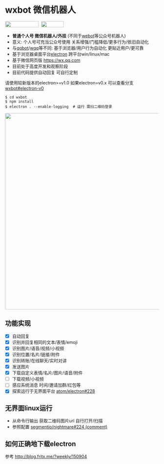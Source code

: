 # wxbot 微信机器人

<a href="https://github.com/fritx/awesome-wechat"><img width="110" height="20" src="https://img.shields.io/badge/awesome-wechat-brightgreen.svg"></a>&nbsp;&nbsp;<a href="https://github.com/fritx/wxbot"><img width="74" height="20" src="https://img.shields.io/badge/github-dev-orange.svg"></a>

- __普通个人号 微信机器人/外挂__ (不同于[webot](https://github.com/node-webot/webot)等公众号机器人)
- 意义: 个人号可充当公众号使用 关系增强/门槛降低/更多行为/依旧自动化
- 与[qqbot](https://github.com/xhan/qqbot)/[wqq](https://github.com/fritx/wqq)等不同: 基于浏览器/用户行为自动化 更贴近用户/更可靠
- 基于浏览器桌面平台[electron](https://github.com/atom/electron) 跨平台win/linux/mac
- 基于微信网页版 <https://wx.qq.com>
- 目前处于高度开发和观察阶段
- 目前代码提供自动回复 可自行定制

请使用较新版本的electron>=v1.0
如果electron=v0.x 可以查看分支[wxbot#electron-v0](https://github.com/fritx/wxbot/tree/electron-v0)

```plain
$ cd wxbot
$ npm install
$ electron . --enable-logging  # 运行 需扫二维码登录
```

<img width="643" src="https://raw.githubusercontent.com/fritx/wxbot/dev/screenshot.jpeg">

## 功能实现

- [x] 自动回复
- [x] 识别并回复相同的文本/表情/emoji
- [x] 识别图片/语音/视频/小视频
- [x] 识别位置/名片/链接/附件
- [x] 识别转账/在线聊天/实时对讲
- [x] 发送图片
- [x] 下载自定义表情/名片/图片/语音/附件
- [ ] 下载视频/小视频
- [ ] 感应系统消息 时间/邀请加群/红包等
- [x] 探索运行于无界面平台 [atom/electron#228](https://github.com/atom/electron/issues/228)

## 无界面linux运行

- 从命令行输出 获取二维码图片url 自行打开/扫描
- 参照配置 [segmentio/nightmare#224 (comment)](https://github.com/segmentio/nightmare/issues/224#issuecomment-141575361)

## 如何正确地下载electron

参考 <http://blog.fritx.me/?weekly/150904>
